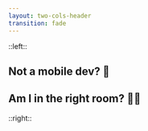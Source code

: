 ```yaml
---
layout: two-cols-header
transition: fade
---
```


<GradientHeader title="House Keeping" />

::left::

<div class="flex flex-col items-center justify-center">

<div v-click>

## Not a mobile dev? 🤔

</div>

<div v-click>

## Am I in the right room? 😵‍💫

</div>

</div>

::right::

<!-- Add content for the right column if needed -->

<div v-click>
<img src="/assets/honor-platform.png" alt="" class="w-92 h-92 rounded-lg shadow-lg object-contain" />
</div>

<!--
Before we get started, I just wanted to cover a few aspects before we get into the main topic. Don't worry if you've not used React Native or even routing frameworks like Next.js before, they're are both quite intuitive and lean quite a lot on the web concepts that you're probably already familiar with. We'll be covering the basics and then diving into the details of expo-router.

Why are you talking about a mobile routing framework in a web dev talk? We'll the creator of expo-router, evan bacon says that expo-router is a platform agnostic routing framework. This means that it can be used on any platform, not just mobile. And in general expo cares a hell of a lot about doing the right thing for the right platform. It works well on web, mobile, desktop and even things like tv and wearables
-->
